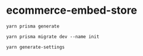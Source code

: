 # ecommerce-embed-store

`yarn prisma generate`

`yarn prisma migrate dev --name init`

`yarn generate-settings`
